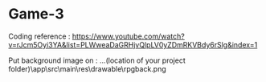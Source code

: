 # Game-3

Coding reference : https://www.youtube.com/watch?v=rJcm5Oyi3YA&list=PLWweaDaGRHjvQlpLV0yZDmRKVBdy6rSlg&index=1

Put background image on : ...(location of your project folder)\app\src\main\res\drawable\rpgback.png

